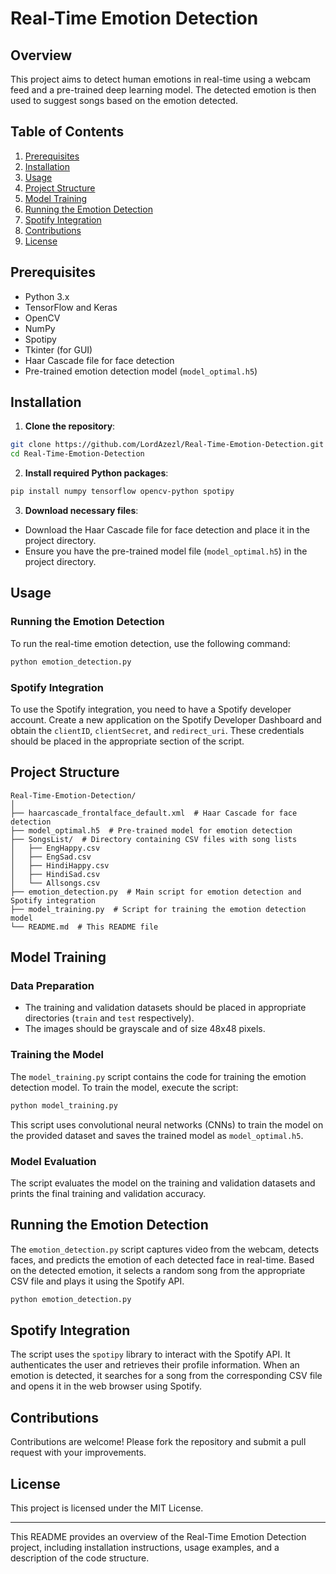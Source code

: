 # Real-Time Emotion Detection 

## Overview

This project aims to detect human emotions in real-time using a webcam feed and a pre-trained deep learning model. The detected emotion is then used to suggest songs based on the emotion detected.

## Table of Contents
1. [Prerequisites](#prerequisites)
2. [Installation](#installation)
3. [Usage](#usage)
4. [Project Structure](#project-structure)
5. [Model Training](#model-training)
6. [Running the Emotion Detection](#running-the-emotion-detection)
7. [Spotify Integration](#spotify-integration)
8. [Contributions](#contributions)
9. [License](#license)

## Prerequisites

- Python 3.x
- TensorFlow and Keras
- OpenCV
- NumPy
- Spotipy
- Tkinter (for GUI)
- Haar Cascade file for face detection
- Pre-trained emotion detection model (`model_optimal.h5`)

## Installation

1. **Clone the repository**:

```bash
git clone https://github.com/LordAzezl/Real-Time-Emotion-Detection.git
cd Real-Time-Emotion-Detection
```

2. **Install required Python packages**:

```bash
pip install numpy tensorflow opencv-python spotipy
```

3. **Download necessary files**:

- Download the Haar Cascade file for face detection and place it in the project directory.
- Ensure you have the pre-trained model file (`model_optimal.h5`) in the project directory.

## Usage

### Running the Emotion Detection

To run the real-time emotion detection, use the following command:

```bash
python emotion_detection.py
```

### Spotify Integration

To use the Spotify integration, you need to have a Spotify developer account. Create a new application on the Spotify Developer Dashboard and obtain the `clientID`, `clientSecret`, and `redirect_uri`. These credentials should be placed in the appropriate section of the script.

## Project Structure

```
Real-Time-Emotion-Detection/
│
├── haarcascade_frontalface_default.xml  # Haar Cascade for face detection
├── model_optimal.h5  # Pre-trained model for emotion detection
├── SongsList/  # Directory containing CSV files with song lists
│   ├── EngHappy.csv
│   ├── EngSad.csv
│   ├── HindiHappy.csv
│   ├── HindiSad.csv
│   └── Allsongs.csv
├── emotion_detection.py  # Main script for emotion detection and Spotify integration
├── model_training.py  # Script for training the emotion detection model
└── README.md  # This README file
```

## Model Training

### Data Preparation

- The training and validation datasets should be placed in appropriate directories (`train` and `test` respectively).
- The images should be grayscale and of size 48x48 pixels.

### Training the Model

The `model_training.py` script contains the code for training the emotion detection model. To train the model, execute the script:

```bash
python model_training.py
```

This script uses convolutional neural networks (CNNs) to train the model on the provided dataset and saves the trained model as `model_optimal.h5`.

### Model Evaluation

The script evaluates the model on the training and validation datasets and prints the final training and validation accuracy.

## Running the Emotion Detection

The `emotion_detection.py` script captures video from the webcam, detects faces, and predicts the emotion of each detected face in real-time. Based on the detected emotion, it selects a random song from the appropriate CSV file and plays it using the Spotify API.

```bash
python emotion_detection.py
```

## Spotify Integration

The script uses the `spotipy` library to interact with the Spotify API. It authenticates the user and retrieves their profile information. When an emotion is detected, it searches for a song from the corresponding CSV file and opens it in the web browser using Spotify.

## Contributions

Contributions are welcome! Please fork the repository and submit a pull request with your improvements.

## License

This project is licensed under the MIT License.

---

This README provides an overview of the Real-Time Emotion Detection project, including installation instructions, usage examples, and a description of the code structure.
